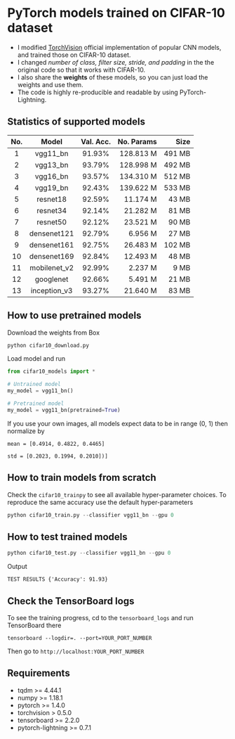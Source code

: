 # PyTorch models trained on CIFAR-10 dataset
- I modified [TorchVision](https://pytorch.org/docs/stable/torchvision/models.html) official implementation of popular CNN models, and trained those on CIFAR-10 dataset.
- I changed *number of class, filter size, stride, and padding* in the the original code so that it works with CIFAR-10.
- I also share the **weights** of these models, so you can just load the weights and use them.
- The code is highly re-producible and readable by using PyTorch-Lightning.

## Statistics of supported models
| No. |     Model    | Val. Acc. | No. Params |   Size |
|:---:|:------------:|:---------:|-----------:|-------:|
| 1   | vgg11_bn     |   91.93%  |  128.813 M | 491 MB |
| 2   | vgg13_bn     |   93.79%  |  128.998 M | 492 MB |
| 3   | vgg16_bn     |   93.57%  |  134.310 M | 512 MB |
| 4   | vgg19_bn     |   92.43%  |  139.622 M | 533 MB |
| 5   | resnet18     |   92.59%  |   11.174 M |  43 MB |
| 6   | resnet34     |   92.14%  |   21.282 M |  81 MB |
| 7   | resnet50     |   92.12%  |   23.521 M |  90 MB |
| 8   | densenet121  |   92.79%  |    6.956 M |  27 MB |
| 9   | densenet161  |   92.75%  |   26.483 M | 102 MB |
| 10  | densenet169  |   92.84%  |   12.493 M |  48 MB |
| 11  | mobilenet_v2 |   92.99%  |    2.237 M |   9 MB |
| 12  | googlenet    |   92.66%  |    5.491 M |  21 MB |
| 13  | inception_v3 |   93.27%  |   21.640 M |  83 MB |

## How to use pretrained models

Download the weights from Box
```python
python cifar10_download.py
```

Load model and run
```python
from cifar10_models import *

# Untrained model
my_model = vgg11_bn()

# Pretrained model
my_model = vgg11_bn(pretrained=True)
```

If you use your own images, all models expect data to be in range (0, 1) then normalize by

`mean = [0.4914, 0.4822, 0.4465]`

`std = [0.2023, 0.1994, 0.2010])]`

## How to train models from scratch
Check the `cifar10_trainpy` to see all available hyper-parameter choices.
To reproduce the same accuracy use the default hyper-parameters
```python
python cifar10_train.py --classifier vgg11_bn --gpu 0
```

## How to test trained models
```python
python cifar10_test.py --classifier vgg11_bn --gpu 0
```
Output

`TEST RESULTS
{'Accuracy': 91.93}`

## Check the TensorBoard logs
To see the training progress, cd to the `tensorboard_logs` and run TensorBoard there

`tensorboard --logdir=. --port=YOUR_PORT_NUMBER`

Then go to
`http://localhost:YOUR_PORT_NUMBER`

## Requirements
- tqdm >= 4.44.1
- numpy >= 1.18.1
- pytorch >= 1.4.0
- torchvision > 0.5.0
- tensorboard >= 2.2.0
- pytorch-lightning >= 0.7.1